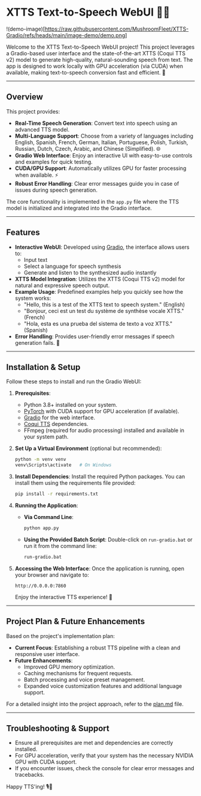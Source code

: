 # XTTS Text-to-Speech WebUI 🎤✨
!(demo-image)[https://raw.githubusercontent.com/MushroomFleet/XTTS-Gradio/refs/heads/main/image-demo/demo.png]

Welcome to the XTTS Text-to-Speech WebUI project! This project leverages a Gradio-based user interface and the state-of-the-art XTTS (Coqui TTS v2) model to generate high-quality, natural-sounding speech from text. The app is designed to work locally with GPU acceleration (via CUDA) when available, making text-to-speech conversion fast and efficient. 🚀

---

## Overview

This project provides:
- **Real-Time Speech Generation**: Convert text into speech using an advanced TTS model.
- **Multi-Language Support**: Choose from a variety of languages including English, Spanish, French, German, Italian, Portuguese, Polish, Turkish, Russian, Dutch, Czech, Arabic, and Chinese (Simplified). 🌐
- **Gradio Web Interface**: Enjoy an interactive UI with easy-to-use controls and examples for quick testing.
- **CUDA/GPU Support**: Automatically utilizes GPU for faster processing when available. ⚡
- **Robust Error Handling**: Clear error messages guide you in case of issues during speech generation.

The core functionality is implemented in the `app.py` file where the TTS model is initialized and integrated into the Gradio interface.

---

## Features

- **Interactive WebUI**: Developed using [Gradio](https://gradio.app/), the interface allows users to:
  - Input text
  - Select a language for speech synthesis
  - Generate and listen to the synthesized audio instantly
- **XTTS Model Integration**: Utilizes the XTTS (Coqui TTS v2) model for natural and expressive speech output.
- **Example Usage**: Predefined examples help you quickly see how the system works:
  - "Hello, this is a test of the XTTS text to speech system." (English)
  - "Bonjour, ceci est un test du système de synthèse vocale XTTS." (French)
  - "Hola, esta es una prueba del sistema de texto a voz XTTS." (Spanish)
- **Error Handling**: Provides user-friendly error messages if speech generation fails. 🔧

---

## Installation & Setup

Follow these steps to install and run the Gradio WebUI:

1. **Prerequisites**:
   - Python 3.8+ installed on your system.
   - [PyTorch](https://pytorch.org/) with CUDA support for GPU acceleration (if available).
   - [Gradio](https://gradio.app/) for the web interface.
   - [Coqui TTS](https://github.com/coqui-ai/TTS) dependencies.
   - FFmpeg (required for audio processing) installed and available in your system path.

2. **Set Up a Virtual Environment** (optional but recommended):
   ```bash
   python -m venv venv
   venv\Scripts\activate   # On Windows
   ```

3. **Install Dependencies**:
   Install the required Python packages. You can install them using the requirements file provided:
   ```bash
   pip install -r requirements.txt
   ```

4. **Running the Application**:
   - **Via Command Line**:
     ```bash
     python app.py
     ```
   - **Using the Provided Batch Script**:
     Double-click on `run-gradio.bat` or run it from the command line:
     ```bash
     run-gradio.bat
     ```

5. **Accessing the Web Interface**:
   Once the application is running, open your browser and navigate to:
   ```
   http://0.0.0.0:7860
   ```
   Enjoy the interactive TTS experience! 🎉

---

## Project Plan & Future Enhancements

Based on the project's implementation plan:
- **Current Focus**: Establishing a robust TTS pipeline with a clean and responsive user interface.
- **Future Enhancements**:
  - Improved GPU memory optimization.
  - Caching mechanisms for frequent requests.
  - Batch processing and voice preset management.
  - Expanded voice customization features and additional language support.

For a detailed insight into the project approach, refer to the [plan.md](plan.md) file.

---

## Troubleshooting & Support

- Ensure all prerequisites are met and dependencies are correctly installed.
- For GPU acceleration, verify that your system has the necessary NVIDIA GPU with CUDA support.
- If you encounter issues, check the console for clear error messages and tracebacks.

Happy TTS'ing! 🎙️💬
